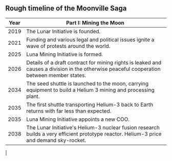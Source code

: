 ## Rough timeline of the Moonville Saga

| Year | Part I: Mining the Moon |
|------|-------------------------|
| 2019 | The Lunar Initiative is founded. |
| 2021 | Funding and various legal and political issues ignite a wave of protests around the world. |
| 2025 | Luna Mining Initiative is formed. |
| 2026 | Details of a draft contract for mining rights is leaked and causes a division in the otherwise peaceful cooperation between member states. |
| 2034 | The seed shuttle is launched to the moon, carrying equipment to build a Helium 3 mining and processing plant. |
| 2035 | The first shuttle transporting Helium-3 back to Earth returns with far less than expected. |
| 2035 | Luna Mining Initiative appoints a new COO. |
| 2038 | The Lunar Initiative's Helium-3 nuclear fusion research builds a very efficient prototype reactor. Helium-3 price and demand sky-rocket. |
|
